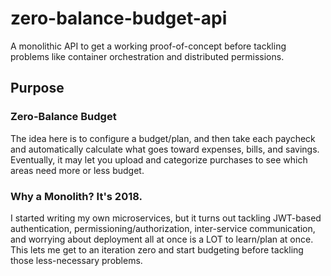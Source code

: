 # zero-balance-budget-api
A monolithic API to get a working proof-of-concept before tackling problems like container orchestration and distributed permissions.

## Purpose

### Zero-Balance Budget
The idea here is to configure a budget/plan, and then take each paycheck and automatically calculate what goes toward expenses, bills, and savings. Eventually, it may let you upload and categorize purchases to see which areas need more or less budget.

### Why a Monolith? It's 2018.
I started writing my own microservices, but it turns out tackling JWT-based authentication, permissioning/authorization, inter-service communication, and worrying about deployment all at once is a LOT to learn/plan at once. This lets me get to an iteration zero and start budgeting before tackling those less-necessary problems.
